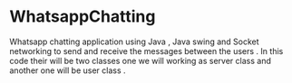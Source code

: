 # WhatsappChatting
Whatsapp chatting application using Java , Java swing and Socket networking to send and receive the messages between the users . In this code their will be two classes one we will working as server class  and another one will be user class .
